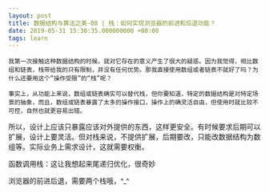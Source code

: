 ```yaml
---
layout: post
title: 数据结构与算法之美-08 | 栈：如何实现浏览器的前进和后退功能？
date: 2019-05-31 15:30:35.000000000 +08:00
tags: learn
---
```


```
我第一次接触这种数据结构的时候，就对它存在的意义产生了很大的疑惑。因为我觉得，相比数组和链表，栈带给我的只有限制，并没有任何优势。那我直接使用数组或者链表不就好了吗？为什么还要用这个“操作受限”的“栈”呢？ 

事实上，从功能上来说，数组或链表确实可以替代栈，但你要知道，特定的数据结构是对特定场景的抽象，而且，数组或链表暴露了太多的操作接口，操作上的确灵活自由，但使用时就比较不可控，自然也就更容易出错。
```

所以，设计上应该只暴露应该对外提供的东西，这样更安全。有时候要求后期可以扩展，设计上要灵活。但对栈来说，不提供扩展，后期要改，只能改数据结构为数组等。实际业务上需求设计，这就需要权衡。

函数调用栈：这让我想起来尾递归优化，很奇妙

浏览器的前进后退，需要两个栈哦，^_^